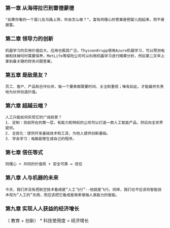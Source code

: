 ### 第一章 从海得拉巴到雷德蒙德
    "如果你看的一个婴儿在马路上哭，你会怎么做？"。富有同理心的答案是把婴儿抱起来，而不是报警。

### 第二章 领导力的创新
    机器学习的实用价值巨大，应用也极其广泛。ThyssenKrupp使用Azure机器学习，可以预测电梯和扶梯何时需要保养，MetLife等保险公司可以利用机器学习进行精算分析，然后第二天早上拿到最关键的财务问题答案。

### 第五章 是敌是友？
    员工、客户、产品和合作伙伴，每一个要素都需要时间、关注和重视；唯有如此，才能最终负责地为伙伴创造价值。

### 第六章 超越云端？
    人工只能如何实现它的广阔前景？
    1. 定制：目前所在的第一层，有能力和特权的公司可以打造一款人工智能产品，然后向全世界提供。
    2. 全民化：提供开发基础技术和工具，为他人提供创新基础。
    3. 学会学习：电脑能够生成自己的程序。

### 第七章 信任等式
    同理心 + 共同的价值观 + 安全可靠 = 信任

### 第八章 人与机器的未来
    今天，我们并没有把航空技术看成是“人工飞行”--他就是飞行。同样，我们也不应该将智能技术视为“人工的”东西，而应该把它看成是用来增强人类能力的智能。

### 第九章 实现人人获益的经济增长
  （  教育 + 创新） * 科技使用度 = 经济增长